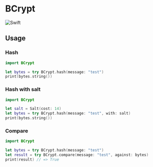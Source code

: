 # BCrypt
![Swift](http://img.shields.io/badge/swift-5.6-brightgreen.svg)

## Usage

### Hash
```swift
import BCrypt

let bytes = try BCrypt.hash(message: "test")
print(bytes.string())
```

### Hash with salt
```swift
import BCrypt

let salt = Salt(cost: 14)
let bytes = try BCrypt.hash(message: "test", with: salt)
print(bytes.string())
```

### Compare
```swift
import BCrypt

let bytes = try BCrypt.hash(message: "test")
let result = try BCrypt.compare(message: "test", against: bytes)
print(result) // => True
```
